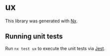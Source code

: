 # ux

This library was generated with [Nx](https://nx.dev).

## Running unit tests

Run `nx test ux` to execute the unit tests via [Jest](https://jestjs.io).
